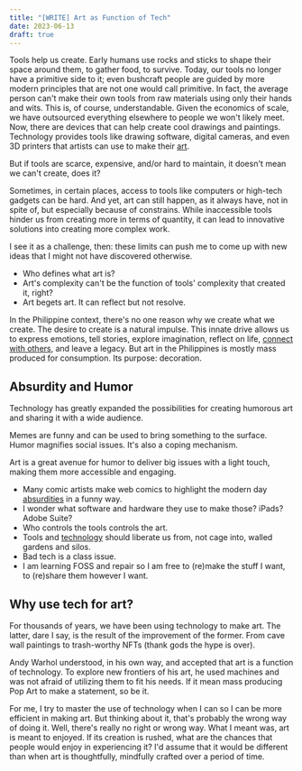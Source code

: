 ```yaml
---
title: "[WRITE] Art as Function of Tech"
date: 2023-06-13
draft: true
---
```


Tools help us create. Early humans use rocks and sticks to shape their
space around them, to gather food, to survive. Today, our tools no
longer have a primitive side to it; even bushcraft people are guided by
more modern principles that are not one would call primitive. In fact,
the average person can't make their own tools from raw materials using
only their hands and wits. This is, of course, understandable. Given the
economics of scale, we have outsourced everything elsewhere to people we
won't likely meet. Now, there are devices that can help create cool
drawings and paintings. Technology provides tools like drawing software,
digital cameras, and even 3D printers that artists can use to make their
[art](/art).

But if tools are scarce, expensive, and/or hard to maintain, it doesn't
mean we can't create, does it?

Sometimes, in certain places, access to tools like computers or
high-tech gadgets can be hard. And yet, art can still happen, as it
always have, not in spite of, but especially because of constrains.
While inaccessible tools hinder us from creating more in terms of
quantity, it can lead to innovative solutions into creating more complex
work.

I see it as a challenge, then: these limits can push me to come up with
new ideas that I might not have discovered otherwise.

- Who defines what art is?
- Art's complexity can't be the function of tools' complexity that
  created it, right?
- Art begets art. It can reflect but not resolve.


In the Philippine context, there's no one reason why we create what we
create. The desire to create is a natural impulse. This innate drive
allows us to express emotions, tell stories, explore imagination,
reflect on life, [connect with others](/communication), and leave a
legacy. But art in the Philippines is mostly mass produced for
consumption. Its purpose: decoration.

## Absurdity and Humor

Technology has greatly expanded the possibilities for creating humorous
art and sharing it with a wide audience.

Memes are funny and can be used to bring something to the surface. Humor
magnifies social issues. It's also a coping mechanism.

Art is a great avenue for humor to deliver big issues with a light
touch, making them more accessible and engaging.

- Many comic artists make web comics to highlight the modern day
  [absurdities](/surrealism) in a funny way.
- I wonder what software and hardware they use to make those? iPads?
  Adobe Suite?
- Who controls the tools controls the art.
- Tools and [technology](/technology) should liberate us from, not cage
  into, walled gardens and silos.
- Bad tech is a class issue.
- I am learning FOSS and repair so I am free to (re)make the stuff I
  want, to (re)share them however I want.

## Why use tech for art?

For thousands of years, we have been using technology to make art. The
latter, dare I say, is the result of the improvement of the former. From
cave wall paintings to trash-worthy NFTs (thank gods the hype is over).

Andy Warhol understood, in his own way, and accepted that art is a
function of technology. To explore new frontiers of his art, he used
machines and was not afraid of utilizing them to fit his needs. If it
mean mass producing Pop Art to make a statement, so be it.

For me, I try to master the use of technology when I can so I can be
more efficient in making art. But thinking about it, that's probably the
wrong way of doing it. Well, there's really no right or wrong way. What
I meant was, art is meant to enjoyed. If its creation is rushed, what
are the chances that people would enjoy in experiencing it? I'd assume
that it would be different than when art is thoughtfully, mindfully
crafted over a period of time.
